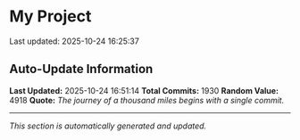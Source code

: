 # My Project


Last updated: 2025-10-24 16:25:37

















































































































































































































































































































































































































































































































































































































































































































































































































































































































































































































































































































































































































































































































































































































































































































































































































































































































































































































































































































































































































































































































































































































































































































































































































## Auto-Update Information

**Last Updated:** 2025-10-24 16:51:14
**Total Commits:** 1930
**Random Value:** 4918
**Quote:** _The journey of a thousand miles begins with a single commit._

---
_This section is automatically generated and updated._
